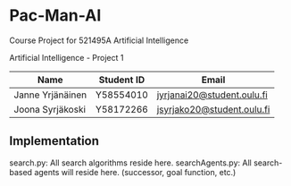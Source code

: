# Pac-Man-AI
Course Project for 521495A Artificial Intelligence

Artificial Intelligence - Project 1

| Name             | Student ID | Email                      |
| ---------------- | ---------- | -------------------------- |
| Janne Yrjänäinen | Y58554010  | jyrjanai20@student.oulu.fi |
| Joona Syrjäkoski | Y58172266  | jsyrjako20@student.oulu.fi |

## Implementation

search.py: All search algorithms reside here.
searchAgents.py: All search-based agents will reside here. (successor, goal function, etc.)